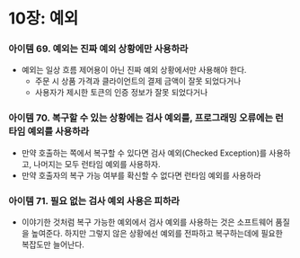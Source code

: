 # 10장: 예외

### 아이템 69. 예외는 진짜 예외 상황에만 사용하라

- 예외는 일상 흐름 제어용이 아닌 진짜 예외 상황에서만 사용해야 한다.
    - 주문 시 상품 가격과 클라이언트의 결제 금액이 잘못 되었다거나
    - 사용자가 제시한 토큰의 인증 정보가 잘못 되었다거나

### 아이템 70. 복구할 수 있는 상황에는 검사 예외를, 프로그래밍 오류에는 런타임 예외를 사용하라

- 만약 호출하는 쪽에서 복구할 수 있다면 검사 예외(Checked Exception)를 사용하고, 나머지는 모두 런타임 예외를 사용하자.
- 만약 호출자의 복구 가능 여부를 확신할 수 없다면 런타임 예외를 사용하라

### 아이템 71. 필요 없는 검사 예외 사용은 피하라

- 이야기한 것처럼 복구 가능한 예외에서 검사 예외를 사용하는 것은 소프트웨어 품질을 높여준다. 하지만 그렇지 않은 상황에선 예외를 전파하고 복구하는데에 필요한 복잡도만 늘어난다.
